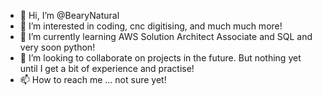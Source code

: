 - 👋 Hi, I’m @BearyNatural
- 👀 I’m interested in coding, cnc digitising, and much much more!
- 🌱 I’m currently learning AWS Solution Architect Associate and SQL and very soon python!
- 💞️ I’m looking to collaborate on projects in the future.  But nothing yet until I get a bit of experience and practise!
- 📫 How to reach me ... not sure yet!

<!---
BearyNatural/BearyNatural is a ✨ special ✨ repository because its `README.md` (this file) appears on your GitHub profile.
You can click the Preview link to take a look at your changes.
--->
